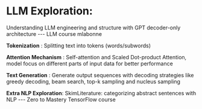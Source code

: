 # LLM Exploration:
Understanding LLM engineering and structure with GPT decoder-only architecture --- LLM course mlabonne

**Tokenization** : Splitting text into tokens (words/subwords)

**Attention Mechanism** : Self-attention and Scaled Dot-product Attention, model focus on different parts of input data for better performance

**Text Generation** : Generate output sequences with decoding strategies like greedy decoding, beam search, top-k sampling and nucleus sampling

**Extra NLP Exploration**:
SkimLiterature: categorizing abstract sentences with NLP --- Zero to Mastery TensorFlow course
